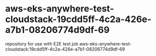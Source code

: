 # aws-eks-anywhere-test-cloudstack-19cdd5ff-4c2a-426e-a7b1-08206774d9df-69
repository for use with E2E test job aws-eks-anywhere-test-cloudstack:19cdd5ff-4c2a-426e-a7b1-08206774d9df-69
